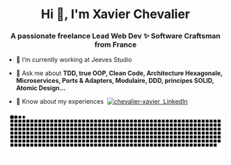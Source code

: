 <h1 align="center">Hi 👋, I'm Xavier Chevalier</h1>
<h3 align="center">A passionate freelance Lead Web Dev ✨ Software Craftsman from France</h3>

- 🔭 I’m currently working at Jeeves Studio

- 💬 Ask me about **TDD, true OOP, Clean Code, Architecture Hexagonale, Microservices, Ports & Adapters, Modulaire, DDD, principes SOLID, Atomic Design...**

- 📄 Know about my experiences &nbsp;[<img align="bottom" src="https://raw.githubusercontent.com/rahuldkjain/github-profile-readme-generator/master/src/images/icons/Social/linked-in-alt.svg" alt="chevalier-xavier" height="14" width="14" />&nbsp;&nbsp;LinkedIn](https://www.linkedin.com/in/chevalier-xavier/)

<!-- <p>
  <img align="center" src="https://github-readme-stats.vercel.app/api?username=xavierchevalier&show_icons=true&locale=en" alt="xavierchevalier" />
</p>

<p>
  <img align="center" src="https://github-readme-stats.vercel.app/api/top-langs?username=xavierchevalier&show_icons=true&locale=en&layout=compact" alt="xavierchevalier" />
</p>

<p align="left"> <img src="https://komarev.com/ghpvc/?username=xavierchevalier&label=Profile%20views&color=0e75b6&style=flat" alt="xavierchevalier" /> </p> -->

<picture>
  <source media="(prefers-color-scheme: dark)" srcset="https://raw.githubusercontent.com/XavierChevalier/XavierChevalier/output/github-snake-dark.svg" />
  <source media="(prefers-color-scheme: light)" srcset="https://raw.githubusercontent.com/XavierChevalier/XavierChevalier/output/github-snake.svg" />
  <img alt="github-snake" src="https://raw.githubusercontent.com/XavierChevalier/XavierChevalier/output/github-snake.svg" />
</picture>